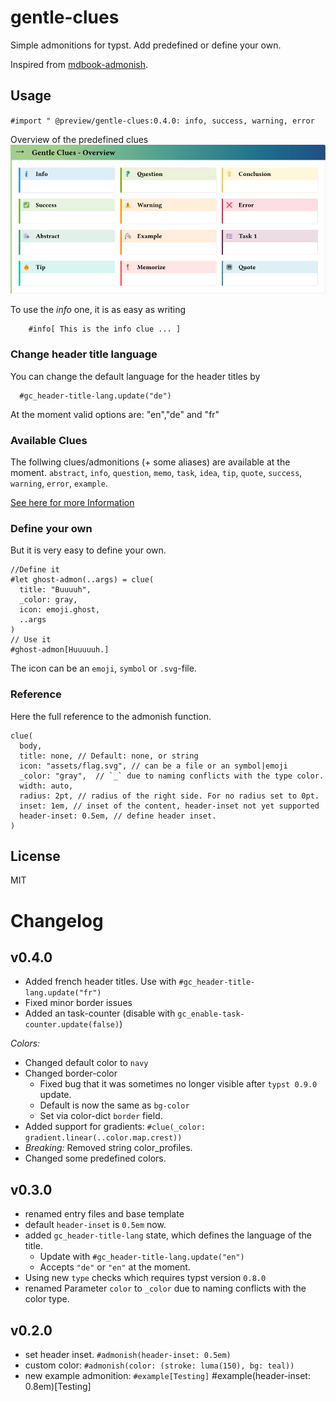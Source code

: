# gentle-clues 

Simple admonitions for typst. Add predefined or define your own. 

Inspired from [mdbook-admonish](https://tommilligan.github.io/mdbook-admonish/).


## Usage

`#import " @preview/gentle-clues:0.4.0: info, success, warning, error`

Overview of the predefined clues
![Overview of the predefined clues](gc_overview.svg)

To use the *info* one, it is as easy as writing 
```typst 
    #info[ This is the info clue ... ] 
```


### Change header title language 

You can change the default language for the header titles by 

```typst
  #gc_header-title-lang.update("de")
```
At the moment valid options are: "en","de" and "fr"

### Available Clues

The follwing clues/admonitions (+ some aliases) are available at the moment. `abstract`, `info`, `question`, `memo`, `task`, `idea`, `tip`, `quote`, `success`, `warning`, `error`, `example`.

[See here for more Information](https://github.com/jomaway/typst-admonish/blob/main/docs.pdf)

### Define your own

But it is very easy to define your own. 

```typst 
//Define it
#let ghost-admon(..args) = clue(
  title: "Buuuuh", 
  _color: gray,
  icon: emoji.ghost, 
  ..args
)
// Use it
#ghost-admon[Huuuuuh.]
```

The icon can be an `emoji`, `symbol` or `.svg`-file. 

### Reference 

Here the full reference to the admonish function.

```typst
clue(
  body,
  title: none, // Default: none, or string
  icon: "assets/flag.svg", // can be a file or an symbol|emoji
  _color: "gray",  // `_` due to naming conflicts with the type color.
  width: auto,
  radius: 2pt, // radius of the right side. For no radius set to 0pt.
  inset: 1em, // inset of the content, header-inset not yet supported
  header-inset: 0.5em, // define header inset.
)
```

## License 

MIT

# Changelog

## v0.4.0 

- Added french header titles. Use with `#gc_header-title-lang.update("fr")`
- Fixed minor border issues
- Added an task-counter (disable with `gc_enable-task-counter.update(false)`)

*Colors:*

- Changed default color to `navy`
- Changed border-color
  - Fixed bug that it was sometimes no longer visible after `typst 0.9.0` update.
  - Default is now the same as `bg-color`
  - Set via color-dict `border` field.
- Added support for gradients: `#clue(_color: gradient.linear(..color.map.crest))`
- *Breaking:* Removed string color_profiles. 
- Changed some predefined colors.

## v0.3.0

- renamed entry files and base template
- default `header-inset` is `0.5em` now.
- added `gc_header-title-lang` state, which defines the language of the title.
  - Update with `#gc_header-title-lang.update("en")`
  - Accepts `"de"` or `"en"` at the moment.
- Using new `type` checks which requires typst version `0.8.0`
- renamed Parameter `color` to `_color` due to naming conflicts with the color type.

## v0.2.0

- set header inset. `#admonish(header-inset: 0.5em)`
- custom color: `#admonish(color: (stroke: luma(150), bg: teal))`
- new example admonition: `#example[Testing]`
  #example(header-inset: 0.8em)[Testing]

